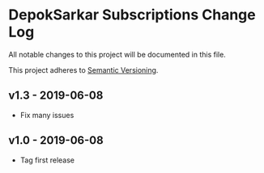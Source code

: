 # DepokSarkar Subscriptions Change Log

All notable changes to this project will be documented in this file.

This project adheres to [Semantic Versioning](CONTRIBUTING.md).

## v1.3 - 2019-06-08
- Fix many issues

## v1.0 - 2019-06-08
- Tag first release
